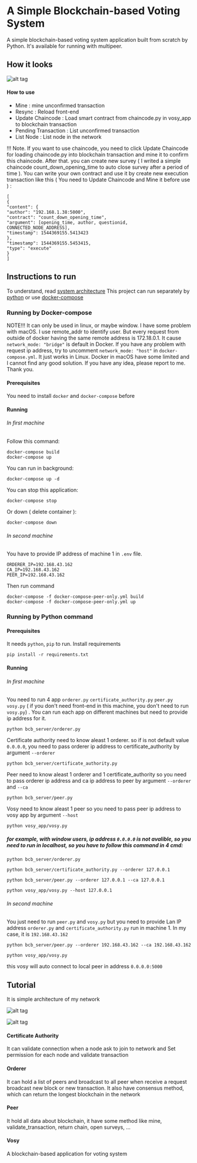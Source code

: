 # A Simple Blockchain-based Voting System

A simple  blockchain-based voting system application built from scratch by Python. It's available for running with multipeer.

## How it looks

![alt tag](https://raw.githubusercontent.com/ngocjr7/voting-blockchain/master/docs/sample.png)


#### How to use

* Mine : mine unconfirmed transaction
* Resync : Reload front-end
* Update Chaincode : Load smart contract from chaincode.py in vosy_app to blockchain transaction
* Pending Transaction : List unconfirmed transaction
* List Node : List node in the network

!!! Note. If you want to use chaincode, you need to click Update Chaincode for loading chaincode.py into blockchain transaction and mine it to confirm this chaincode. After that. you can create new survey ( I writed a simple chaincode count_down_opening_time to auto close survey after a period of time ). You can write your own contract and use it by create new execution transaction like this ( You need to Update Chaincode and Mine it before use ) : 

```
[
{
"content": {
"author": "192.168.1.38:5000", 
"contract": "count_down_opening_time",
"argument": [opening_time, author, questionid, CONNECTED_NODE_ADDRESS],
"timestamp": 1544369155.5413423
}, 
"timestamp": 1544369155.5453415, 
"type": "execute"
}
]
```

## Instructions to run

To understand, read [system architecture](https://github.com/ngocjr7/voting-blockchain/blob/master/docs/bcb_vosy.pdf)
This project can run separately by [python](https://github.com/ngocjr7/voting-blockchain#running-by-docker-compose) or use [docker-compose](https://github.com/ngocjr7/voting-blockchain#running-by-python-command)

### Running by Docker-compose

NOTE!!! It can only be used in linux, or maybe window. I have some problem with macOS. I use remote_addr to identify user. But every request from outside of docker having the same remote address is 172.18.0.1. It cause `network_mode: "bridge"` is default in Docker. If you have any problem with request ip address, try to uncomment `network_mode: "host"` in `docker-compose.yml`. It just works in Linux. Docker in macOS have some limited and I cannot find any good solution. If you have any idea, please report to me. Thank you.

#### Prerequisites

You need to install `docker` and `docker-compose` before

#### Running

###### In first machine 

Follow this command:

```
docker-compose build
docker-compose up
```

You can run in background:
```
docker-compose up -d
```
You can stop this application:
```
docker-compose stop
```
Or down ( delete container ): 
```
docker-compose down
```

###### In second machine
You have to provide IP address of machine 1 in `.env` file.

```
ORDERER_IP=192.168.43.162
CA_IP=192.168.43.162
PEER_IP=192.168.43.162
```

Then run command

```
docker-compose -f docker-compose-peer-only.yml build
docker-compose -f docker-compose-peer-only.yml up
```

### Running by Python command

#### Prerequisites

It needs `python`, `pip` to run. Install requirements 

```
pip install -r requirements.txt
```

#### Running

###### In first machine
You need to run 4 app `orderer.py` `certificate_authority.py` `peer.py` `vosy.py` ( if you don't need front-end in this machine, you don't need to run `vosy.py`) . You can run each app on different machines but need to provide ip address for it. 

```
python bcb_server/orderer.py
```

Certificate authority need to know aleast 1 orderer. so if is not default value `0.0.0.0`, you need to pass orderer ip address to certificate_authority by argument `--orderer`
```
python bcb_server/certificate_authority.py
```

Peer need to know aleast 1 orderer and 1 certificate_authority so you need to pass orderer ip address and ca ip address to peer by argument `--orderer` and `--ca`
```
python bcb_server/peer.py
```

Vosy need to know aleast 1 peer so you need to pass peer ip address to vosy app by argument `--host`
```
python vosy_app/vosy.py
```

##### for example, with window users, ip address `0.0.0.0` is not avalible, so you need to run in localhost, so you have to follow this command in 4 cmd:

```
python bcb_server/orderer.py
```
```
python bcb_server/certificate_authority.py --orderer 127.0.0.1
```
```
python bcb_server/peer.py --orderer 127.0.0.1 --ca 127.0.0.1
```
```
python vosy_app/vosy.py --host 127.0.0.1
```

###### In second machine
You just need to run `peer.py` and `vosy.py` but you need to provide Lan IP address `orderer.py` and `certificate_authority.py` run in machine 1. In my case, it is `192.168.43.162`

```
python bcb_server/peer.py --orderer 192.168.43.162 --ca 192.168.43.162
```

```
python vosy_app/vosy.py
```

this vosy will auto connect to local peer in address `0.0.0.0:5000`

## Tutorial

It is simple architecture of my network

![alt tag](https://raw.githubusercontent.com/ngocjr7/voting-blockchain/master/docs/architecture.png)

![alt tag](https://raw.githubusercontent.com/ngocjr7/voting-blockchain/master/docs/network_sample.png)


#### Certificate Authority

It can validate connection when a node ask to join to network and Set permission for each node and validate transaction

#### Orderer

It can hold a list of peers and broadcast to all peer when receive a request broadcast new block or new transaction.
It also have consensus method, which can return the longest blockchain in the network

#### Peer

It hold all data about blockchain, it have some method like mine, validate_transaction, return chain, open surveys, ...

#### Vosy

A blockchain-based application for voting system
